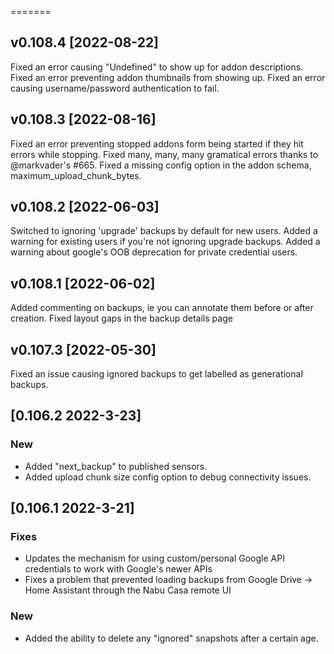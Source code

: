 =======
## v0.108.4 [2022-08-22]
Fixed an error causing "Undefined" to show up for addon descriptions.
Fixed an error preventing addon thumbnails from showing up.
Fixed an error causing username/password authentication to fail.

## v0.108.3 [2022-08-16]
Fixed an error preventing stopped addons form being started if they hit errors while stopping.
Fixed many, many, many gramatical errors thanks to @markvader's #665.
Fixed a missing config option in the addon schema, maximum_upload_chunk_bytes.

## v0.108.2 [2022-06-03]
Switched to ignoring 'upgrade' backups by default for new users.
Added a warning for existing users if you're not ignoring upgrade backups.
Added a warning about google's OOB deprecation for private credential users.

## v0.108.1 [2022-06-02]
Added commenting on backups, ie you can annotate them before or after creation.
Fixed layout gaps in the backup details page

## v0.107.3 [2022-05-30]
Fixed an issue causing ignored backups to get labelled as generational backups.

## [0.106.2 2022-3-23]
### New
* Added "next_backup" to published sensors.
* Added upload chunk size config option to debug connectivity issues. 

## [0.106.1 2022-3-21]
### Fixes
* Updates the mechanism for using custom/personal Google API credentials to work with Google's newer APIs
* Fixes a problem that prevented loading backups from Google Drive -> Home Assistant through the Nabu Casa remote UI

### New
* Added the ability to delete any "ignored" snapshots after a certain age.